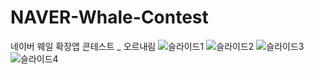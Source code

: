 # NAVER-Whale-Contest
네이버 웨일 확장앱 콘테스트 _ 오르내림
![슬라이드1](https://user-images.githubusercontent.com/59171154/92350707-c1b92e00-f114-11ea-9393-a504d6d9fc24.PNG)
![슬라이드2](https://user-images.githubusercontent.com/59171154/92350709-c2ea5b00-f114-11ea-86df-2af89b54d87a.PNG)
![슬라이드3](https://user-images.githubusercontent.com/59171154/92350710-c382f180-f114-11ea-9a3b-de51717af2d7.PNG)
![슬라이드4](https://user-images.githubusercontent.com/59171154/92350712-c382f180-f114-11ea-952c-c8eb87b50efa.PNG)



